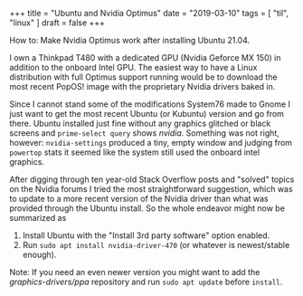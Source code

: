 +++
title = "Ubuntu and Nvidia Optimus"
date = "2019-03-10"
tags = [
    "til",
    "linux"
]
draft = false
+++

How to: Make Nvidia Optimus work after installing Ubuntu 21.04.

I own a Thinkpad T480 with a dedicated GPU (Nvidia Geforce MX 150) in addition to the onboard Intel GPU. The easiest way to have a Linux distribution with full Optimus support running would be to download the most recent PopOS! image with the proprietary Nvidia drivers baked in.

Since I cannot stand some of the modifications System76 made to Gnome I just want to get the most recent Ubuntu (or Kubuntu) version and go from there. Ubuntu installed just fine without any graphics glitched or black screens and `prime-select query` shows _nvidia_. Something was not right, however: `nvidia-settings` produced a tiny, empty window and judging from `powertop` stats it seemed like the system still used the onboard intel graphics.

After digging through ten year-old Stack Overflow posts and "solved" topics on the Nvidia forums I tried the most straightforward suggestion, which was to update to a more recent version of the Nvidia driver than what was provided through the Ubuntu install. So the whole endeavor might now be summarized as 
1. Install Ubuntu with the "Install 3rd party software" option enabled.
2. Run `sudo apt install nvidia-driver-470` (or whatever is newest/stable enough).

Note: If you need an even newer version you might want to add the _graphics-drivers/ppa_ repository and run `sudo apt update` before `install`.



